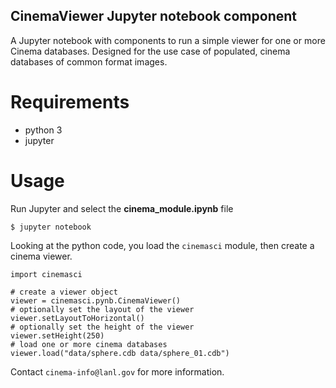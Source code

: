 ## CinemaViewer Jupyter notebook component

A Jupyter notebook with components to run a simple viewer for one or more Cinema databases.  Designed for the use case of populated, cinema databases of common format images. 

# Requirements

- python 3
- jupyter

# Usage

Run Jupyter and select the **cinema_module.ipynb** file

```
$ jupyter notebook
```

Looking at the python code, you load the `cinemasci` module, then create a cinema viewer.

```
import cinemasci

# create a viewer object
viewer = cinemasci.pynb.CinemaViewer()
# optionally set the layout of the viewer
viewer.setLayoutToHorizontal()
# optionally set the height of the viewer
viewer.setHeight(250)
# load one or more cinema databases
viewer.load("data/sphere.cdb data/sphere_01.cdb")
```

Contact `cinema-info@lanl.gov` for more information.
